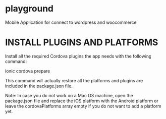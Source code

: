 # playground
Mobile Application for connect to wordpress and woocommerce

# INSTALL PLUGINS AND PLATFORMS
Install all the required Cordova plugins the app needs with the following command:

ionic cordova prepare

This command will actually restore all the platforms and plugins are included in the package.json file.

Note: In case you do not work on a Mac OS machine, open the package.json file and replace the iOS platform with the Android platform or leave the cordovaPlatforms array empty if you do not want to add a platform yet.
